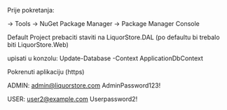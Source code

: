 Prije pokretanja:

-> Tools -> NuGet Package Manager -> Package Manager Console

Default Project prebaciti staviti na LiquorStore.DAL (po defaultu bi trebalo biti LiquorStore.Web)

upisati u konzolu:
Update-Database -Context ApplicationDbContext


Pokrenuti aplikaciju (https)




ADMIN:
admin@liquorstore.com
AdminPassword123!

USER:
user2@example.com
Userpassword2!


